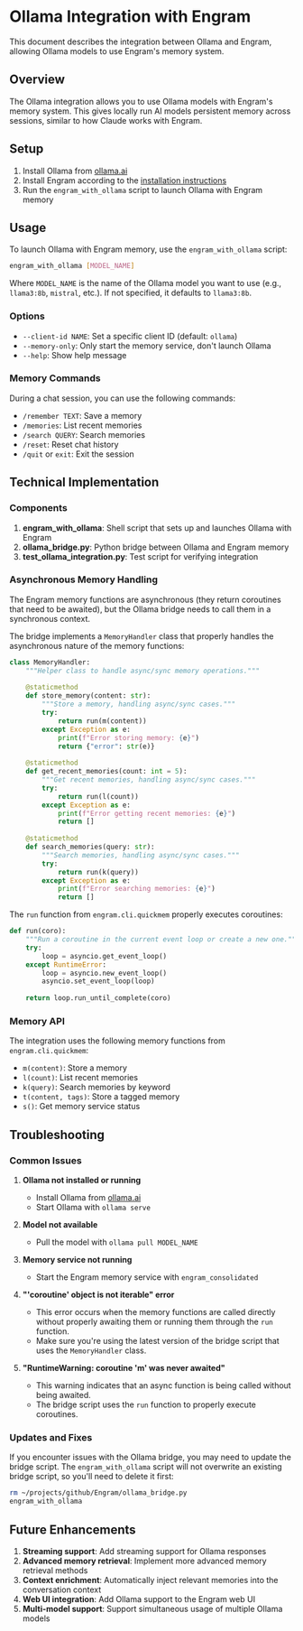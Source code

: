 # Ollama Integration with Engram

This document describes the integration between Ollama and Engram, allowing Ollama models to use Engram's memory system.

## Overview

The Ollama integration allows you to use Ollama models with Engram's memory system. This gives locally run AI models persistent memory across sessions, similar to how Claude works with Engram.

## Setup

1. Install Ollama from [ollama.ai](https://ollama.ai)
2. Install Engram according to the [installation instructions](../README.md)
3. Run the `engram_with_ollama` script to launch Ollama with Engram memory

## Usage

To launch Ollama with Engram memory, use the `engram_with_ollama` script:

```bash
engram_with_ollama [MODEL_NAME]
```

Where `MODEL_NAME` is the name of the Ollama model you want to use (e.g., `llama3:8b`, `mistral`, etc.). If not specified, it defaults to `llama3:8b`.

### Options

- `--client-id NAME`: Set a specific client ID (default: `ollama`)
- `--memory-only`: Only start the memory service, don't launch Ollama
- `--help`: Show help message

### Memory Commands

During a chat session, you can use the following commands:

- `/remember TEXT`: Save a memory
- `/memories`: List recent memories
- `/search QUERY`: Search memories
- `/reset`: Reset chat history
- `/quit` or `exit`: Exit the session

## Technical Implementation

### Components

1. **engram_with_ollama**: Shell script that sets up and launches Ollama with Engram
2. **ollama_bridge.py**: Python bridge between Ollama and Engram memory
3. **test_ollama_integration.py**: Test script for verifying integration

### Asynchronous Memory Handling

The Engram memory functions are asynchronous (they return coroutines that need to be awaited), but the Ollama bridge needs to call them in a synchronous context. 

The bridge implements a `MemoryHandler` class that properly handles the asynchronous nature of the memory functions:

```python
class MemoryHandler:
    """Helper class to handle async/sync memory operations."""
    
    @staticmethod
    def store_memory(content: str):
        """Store a memory, handling async/sync cases."""
        try:
            return run(m(content))
        except Exception as e:
            print(f"Error storing memory: {e}")
            return {"error": str(e)}
    
    @staticmethod
    def get_recent_memories(count: int = 5):
        """Get recent memories, handling async/sync cases."""
        try:
            return run(l(count))
        except Exception as e:
            print(f"Error getting recent memories: {e}")
            return []
    
    @staticmethod
    def search_memories(query: str):
        """Search memories, handling async/sync cases."""
        try:
            return run(k(query))
        except Exception as e:
            print(f"Error searching memories: {e}")
            return []
```

The `run` function from `engram.cli.quickmem` properly executes coroutines:

```python
def run(coro):
    """Run a coroutine in the current event loop or create a new one."""
    try:
        loop = asyncio.get_event_loop()
    except RuntimeError:
        loop = asyncio.new_event_loop()
        asyncio.set_event_loop(loop)
    
    return loop.run_until_complete(coro)
```

### Memory API

The integration uses the following memory functions from `engram.cli.quickmem`:

- `m(content)`: Store a memory
- `l(count)`: List recent memories
- `k(query)`: Search memories by keyword
- `t(content, tags)`: Store a tagged memory
- `s()`: Get memory service status

## Troubleshooting

### Common Issues

1. **Ollama not installed or running**
   - Install Ollama from [ollama.ai](https://ollama.ai)
   - Start Ollama with `ollama serve`

2. **Model not available**
   - Pull the model with `ollama pull MODEL_NAME`

3. **Memory service not running**
   - Start the Engram memory service with `engram_consolidated`

4. **"'coroutine' object is not iterable" error**
   - This error occurs when the memory functions are called directly without properly awaiting them or running them through the `run` function.
   - Make sure you're using the latest version of the bridge script that uses the `MemoryHandler` class.

5. **"RuntimeWarning: coroutine 'm' was never awaited"**
   - This warning indicates that an async function is being called without being awaited.
   - The bridge script uses the `run` function to properly execute coroutines.

### Updates and Fixes

If you encounter issues with the Ollama bridge, you may need to update the bridge script. The `engram_with_ollama` script will not overwrite an existing bridge script, so you'll need to delete it first:

```bash
rm ~/projects/github/Engram/ollama_bridge.py
engram_with_ollama
```

## Future Enhancements

1. **Streaming support**: Add streaming support for Ollama responses
2. **Advanced memory retrieval**: Implement more advanced memory retrieval methods
3. **Context enrichment**: Automatically inject relevant memories into the conversation context
4. **Web UI integration**: Add Ollama support to the Engram web UI
5. **Multi-model support**: Support simultaneous usage of multiple Ollama models